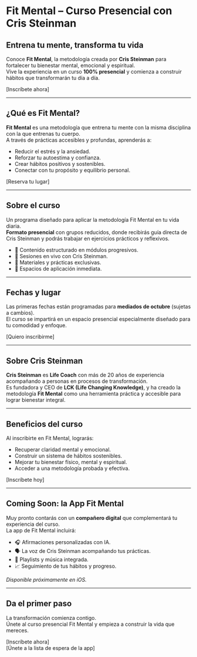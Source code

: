 # Fit Mental – Curso Presencial con Cris Steinman

## Entrena tu mente, transforma tu vida
Conoce **Fit Mental**, la metodología creada por **Cris Steinman** para fortalecer tu bienestar mental, emocional y espiritual.  
Vive la experiencia en un curso **100% presencial** y comienza a construir hábitos que transformarán tu día a día.  

[Inscríbete ahora]

---

## ¿Qué es Fit Mental?
**Fit Mental** es una metodología que entrena tu mente con la misma disciplina con la que entrenas tu cuerpo.  
A través de prácticas accesibles y profundas, aprenderás a:  

- Reducir el estrés y la ansiedad.  
- Reforzar tu autoestima y confianza.  
- Crear hábitos positivos y sostenibles.  
- Conectar con tu propósito y equilibrio personal.  

[Reserva tu lugar]

---

## Sobre el curso
Un programa diseñado para aplicar la metodología Fit Mental en tu vida diaria.  
**Formato presencial** con grupos reducidos, donde recibirás guía directa de Cris Steinman y podrás trabajar en ejercicios prácticos y reflexivos.  

- 📘 Contenido estructurado en módulos progresivos.  
- 🎤 Sesiones en vivo con Cris Steinman.  
- 📝 Materiales y prácticas exclusivas.  
- 💬 Espacios de aplicación inmediata.  

---

## Fechas y lugar
Las primeras fechas están programadas para **mediados de octubre** (sujetas a cambios).  
El curso se impartirá en un espacio presencial especialmente diseñado para tu comodidad y enfoque.  

[Quiero inscribirme]

---

## Sobre Cris Steinman
**Cris Steinman** es **Life Coach** con más de 20 años de experiencia acompañando a personas en procesos de transformación.  
Es fundadora y CEO de **LCK (Life Changing Knowledge)**, y ha creado la metodología **Fit Mental** como una herramienta práctica y accesible para lograr bienestar integral.  

---

## Beneficios del curso
Al inscribirte en Fit Mental, lograrás:  

- Recuperar claridad mental y emocional.  
- Construir un sistema de hábitos sostenibles.  
- Mejorar tu bienestar físico, mental y espiritual.  
- Acceder a una metodología probada y efectiva.  

[Inscríbete hoy]

---

## Coming Soon: la App Fit Mental
Muy pronto contarás con un **compañero digital** que complementará tu experiencia del curso.  
La app de Fit Mental incluirá:  

- 🎧 Afirmaciones personalizadas con IA.  
- 🗣️ La voz de Cris Steinman acompañando tus prácticas.  
- 🎵 Playlists y música integrada.  
- 📈 Seguimiento de tus hábitos y progreso.  

_Disponible próximamente en iOS._  

---

## Da el primer paso
La transformación comienza contigo.  
Únete al curso presencial Fit Mental y empieza a construir la vida que mereces.  

[Inscríbete ahora]  
[Únete a la lista de espera de la app]  